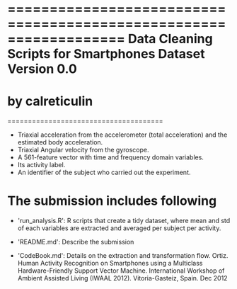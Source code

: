 ==================================================================
Data Cleaning Scripts for Smartphones Dataset
Version 0.0
==================================================================
by calreticulin
==================================================================


======================================

- Triaxial acceleration from the accelerometer (total acceleration) and the estimated body acceleration.
- Triaxial Angular velocity from the gyroscope. 
- A 561-feature vector with time and frequency domain variables. 
- Its activity label. 
- An identifier of the subject who carried out the experiment.

The submission includes following
=========================================

- 'run_analysis.R': R scripts that create a tidy dataset, where mean and std of each variables are extracted and averaged per subject per activity. 

- 'README.md': Describe the submission

- 'CodeBook.md': Details on the extraction and transformation flow. Ortiz. Human Activity Recognition on Smartphones using a Multiclass Hardware-Friendly Support Vector Machine. International Workshop of Ambient Assisted Living (IWAAL 2012). Vitoria-Gasteiz, Spain. Dec 2012

